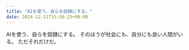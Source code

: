 ```yaml
---
title: "AIを使う、自らを奴隷にする。"
date: 2024-12-21T15:30:23+09:00
---
```

AIを使う、自らを奴隷にする。
そのほうが社会にも、自分にも良い人間がいる。
ただそれだけだ。
